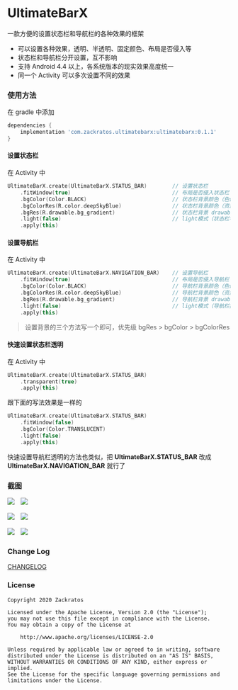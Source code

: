 # UltimateBarX
一款方便的设置状态栏和导航栏的各种效果的框架
* 可以设置各种效果，透明、半透明、固定颜色、布局是否侵入等
* 状态栏和导航栏分开设置，互不影响
* 支持 Android 4.4 以上，各系统版本的现实效果高度统一
* 同一个 Activity 可以多次设置不同的效果

### 使用方法
在 gradle 中添加
```groovy
dependencies {
    implementation 'com.zackratos.ultimatebarx:ultimatebarx:0.1.1'
}
```

#### 设置状态栏
在 Activity 中
```kotlin
UltimateBarX.create(UltimateBarX.STATUS_BAR)        // 设置状态栏
    .fitWindow(true)                                // 布局是否侵入状态栏（true 不侵入，false 侵入）  
    .bgColor(Color.BLACK)                           // 状态栏背景颜色（色值）
    .bgColorRes(R.color.deepSkyBlue)                // 状态栏背景颜色（资源id）
    .bgRes(R.drawable.bg_gradient)                  // 状态栏背景 drawable
    .light(false)                                   // light模式（状态栏字体灰色 Android 6.0 以上支持）
    .apply(this)
```

#### 设置导航栏
在 Activity 中
```kotlin
UltimateBarX.create(UltimateBarX.NAVIGATION_BAR)    // 设置导航栏
    .fitWindow(true)                                // 布局是否侵入导航栏（true 不侵入，false 侵入）  
    .bgColor(Color.BLACK)                           // 导航栏背景颜色（色值）
    .bgColorRes(R.color.deepSkyBlue)                // 导航栏背景颜色（资源id）
    .bgRes(R.drawable.bg_gradient)                  // 导航栏背景 drawable
    .light(false)                                   // light模式（导航栏按钮灰色 Android 8.0 以上支持）
    .apply(this)
```
> 设置背景的三个方法写一个即可，优先级 bgRes > bgColor > bgColorRes

#### 快速设置状态栏透明
在 Activity 中
```kotlin
UltimateBarX.create(UltimateBarX.STATUS_BAR)
    .transparent(true)
    .apply(this)
```
跟下面的写法效果是一样的
```kotlin
UltimateBarX.create(UltimateBarX.STATUS_BAR)
    .fitWindow(false)
    .bgColor(Color.TRANSLUCENT)
    .light(false)
    .apply(this)
```
快速设置导航栏透明的方法也类似，把 **UltimateBarX.STATUS_BAR** 改成 **UltimateBarX.NAVIGATION_BAR** 就行了

### 截图
![](screenshots/transparent_1.png)　![](screenshots/transparent_2.png)

![](screenshots/effect_1.png)　![](screenshots/effect_2.png)

![](screenshots/dynamic_1.gif)　![](screenshots/dynamic_2.gif)

### Change Log
[CHANGELOG](CHANGELOG.md)

### License
```
Copyright 2020 Zackratos

Licensed under the Apache License, Version 2.0 (the "License");
you may not use this file except in compliance with the License.
You may obtain a copy of the License at

    http://www.apache.org/licenses/LICENSE-2.0

Unless required by applicable law or agreed to in writing, software
distributed under the License is distributed on an "AS IS" BASIS,
WITHOUT WARRANTIES OR CONDITIONS OF ANY KIND, either express or implied.
See the License for the specific language governing permissions and
limitations under the License.
```